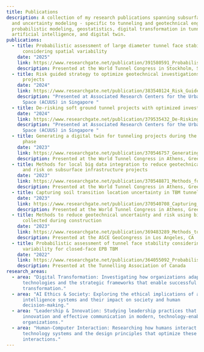 ```yaml
---
title: Publications
description: A collection of my research publications spanning subsurface risk
  and uncertainty modeling - specific to tunneling and geotechnical engineering,
  probabilistic modeling, geostatistics, digital transformation in tunneling,
  artificial intelligence, and digital twin.
publications:
  - title: Probabilistic assessment of large diameter tunnel face stability
      considering spatial variability
    date: "2025"
    link: https://www.researchgate.net/publication/391580591_Probabilistic_assessment_of_large_diameter_tunnel_face_stability_considering_spatial_variability
    description: Presented at the World Tunnel Congress in Stockholm, Sweden
  - title: Risk guided strategy to optimize geotechnical investigations on tunnel
      projects
    date: "2024"
    link: https://www.researchgate.net/publication/383540124_Risk_Guided_Strategy_to_Optimize_Geotechnical_Investigations_on_Tunnel_Projects
    description: "Presented at Associated Research Centers for the Urban Underground
      Space (ACUUS) in Singapore "
  - title: De-risking soft ground tunnel projects with optimized investigations
    date: "2024"
    link: https://www.researchgate.net/publication/379535432_De-Risking_Soft_Ground_Tunnel_Projects_with_Optimized_Investigations
    description: "Presented at Associated Research Centers for the Urban Underground
      Space (ACUUS) in Singapore "
  - title: Generating a digital twin for tunneling projects during the construction
      phase
    date: "2023"
    link: https://www.researchgate.net/publication/370546757_Generating_a_digital_twin_for_tunneling_projects_during_the_construction_phase
    description: Presented at the World Tunnel Congress in Athens, Greece
  - title: Methods for local big data integration to reduce geotechnical uncertainty
      and risk on subsurface infrastructure projects
    date: "2023"
    link: https://www.researchgate.net/publication/370548871_Methods_for_local_big_data_integration_to_reduce_geotechnical_uncertainty_and_risk_on_subsurface_infrastructure_projects
    description: Presented at the World Tunnel Congress in Athens, Greece
  - title: Capturing soil transition location uncertainty in TBM tunnelling
    date: "2023"
    link: https://www.researchgate.net/publication/370540708_Capturing_soil_transition_location_uncertainty_in_TBM_tunnelling
    description: Presented at the World Tunnel Congress in Athens, Greece
  - title: Methods to reduce geotechnical uncertainty and risk using big data
      collected during construction
    date: "2023"
    link: https://www.researchgate.net/publication/369483289_Methods_to_Reduce_Geotechnical_Uncertainty_and_Risk_Using_Big_Data_Collected_during_Construction
    description: Presented at the ASCE GeoCongress in Los Angeles, CA
  - title: Probabilistic assessment of tunnel face stability considering ground
      variability for closed-face EPB TBM
    date: "2022"
    link: https://www.researchgate.net/publication/364055092_Probabilistic_Assessment_of_Tunnel_Face_Stability_Considering_Ground_Variability_for_Closed-Face_EPB_TBM
    description: Presented at the Tunnelling Association of Canada
research_areas:
  - area: "Digital Transformation: Investigating how organizations adapt to digital
      technologies and the strategic frameworks that enable successful
      transformation."
  - area: "AI Ethics & Society: Exploring the ethical implications of artificial
      intelligence systems and their impact on society and human
      decision-making."
  - area: "Leadership & Innovation: Studying leadership practices that foster
      innovation and effective communication in modern, technology-enabled
      organizations."
  - area: "Human-Computer Interaction: Researching how humans interact with
      technology systems and the design principles that optimize these
      interactions."
---
```

